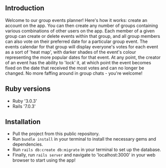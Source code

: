 ## Introduction
Welcome to our group events planner! Here's how it works: create an account on the app. You can then create any number of groups containing various combinations of other users on the app. Each member of a given group can create or delete events within that group, and all group members can also vote on their preferred date for a particular group event. The events calendar for that group will display everyone's votes for each event as a sort of 'heat map', with darker shades of the event's colour representing the more popular dates for that event. At any point, the creator of an event has the ability to 'lock' it, at which point the event becomes fixed on the date that received the most votes and can no longer be changed. No more faffing around in group chats - you're welcome!

## Ruby versions
- Ruby '3.0.3'
- Rails '7.0.3'

## Installation
- Pull the project from this public repository.
- Run `bundle install` in your terminal to install the necessary gems and dependencies.
- Run `rails db:create db:migrate` in your terminal to set up the database.
- Finally, run `rails server` and navigate to 'localhost:3000' in your web browser to start using the app!
